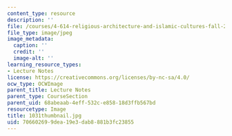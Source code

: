 ```yaml
---
content_type: resource
description: ''
file: /courses/4-614-religious-architecture-and-islamic-cultures-fall-2002/706602699dea19e3dab8881b3fc23855_1031thumbnail.jpg
file_type: image/jpeg
image_metadata:
  caption: ''
  credit: ''
  image-alt: ''
learning_resource_types:
- Lecture Notes
license: https://creativecommons.org/licenses/by-nc-sa/4.0/
ocw_type: OCWImage
parent_title: Lecture Notes
parent_type: CourseSection
parent_uid: 68abeaab-4eff-532c-e858-18d3ffb567bd
resourcetype: Image
title: 1031thumbnail.jpg
uid: 70660269-9dea-19e3-dab8-881b3fc23855
---
```

